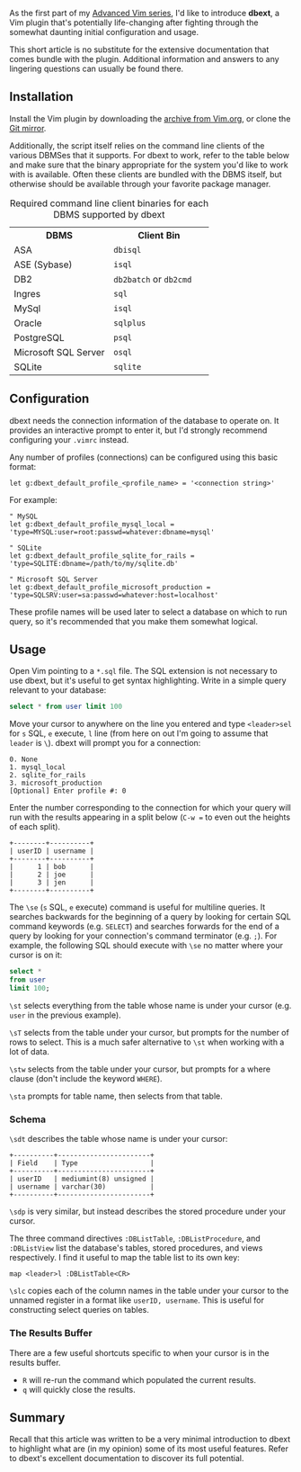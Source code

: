 As the first part of my [Advanced Vim series](/series/advanced-vim), I'd like to introduce **dbext**, a Vim plugin that's potentially life-changing after fighting through the somewhat daunting initial configuration and usage.

This short article is no substitute for the extensive documentation that comes bundle with the plugin. Additional information and answers to any lingering questions can usually be found there.

Installation
------------

Install the Vim plugin by downloading the [archive from Vim.org](http://www.vim.org/scripts/script.php?script_id=356), or clone the [Git mirror](https://github.com/vim-scripts/dbext.vim).

Additionally, the script itself relies on the command line clients of the various DBMSes that it supports. For dbext to work, refer to the table below and make sure that the binary appropriate for the system you'd like to work with is available. Often these clients are bundled with the DBMS itself, but otherwise should be available through your favorite package manager.

<table>
    <caption>Required command line client binaries for each DBMS supported by dbext</caption>
    <tr>
        <th style="width: 50%;">DBMS</th>
        <th style="width: 50%;">Client Bin</th>
    <tr>
    <tr>
        <td>ASA</td>
        <td><code>dbisql</code></td>
    </tr>
    <tr>
        <td>ASE (Sybase)</td>
        <td><code>isql</code></td>
    </tr>
    <tr>
        <td>DB2</td>
        <td><code>db2batch</code> or <code>db2cmd</code></td>
    </tr>
    <tr>
        <td>Ingres</td>
        <td><code>sql</code></td>
    </tr>
    <tr>
        <td>MySql</td>
        <td><code>isql</code></td>
    </tr>
    <tr>
        <td>Oracle</td>
        <td><code>sqlplus</code></td>
    </tr>
    <tr>
        <td>PostgreSQL</td>
        <td><code>psql</code></td>
    </tr>
    <tr>
        <td>Microsoft SQL Server</td>
        <td><code>osql</code></td>
    </tr>
    <tr>
        <td>SQLite</td>
        <td><code>sqlite</code></td>
    </tr>
</table>

Configuration
-------------

dbext needs the connection information of the database to operate on. It provides an interactive prompt to enter it, but I'd strongly recommend configuring your `.vimrc` instead.

Any number of profiles (connections) can be configured using this basic format:

``` vim
let g:dbext_default_profile_<profile_name> = '<connection string>'
```

For example:

```
" MySQL
let g:dbext_default_profile_mysql_local = 'type=MYSQL:user=root:passwd=whatever:dbname=mysql'

" SQLite
let g:dbext_default_profile_sqlite_for_rails = 'type=SQLITE:dbname=/path/to/my/sqlite.db'

" Microsoft SQL Server
let g:dbext_default_profile_microsoft_production = 'type=SQLSRV:user=sa:passwd=whatever:host=localhost'
```

These profile names will be used later to select a database on which to run query, so it's recommended that you make them somewhat logical.

Usage
-----

Open Vim pointing to a `*.sql` file. The SQL extension is not necessary to use dbext, but it's useful to get syntax highlighting. Write in a simple query relevant to your database:

``` sql
select * from user limit 100
```

Move your cursor to anywhere on the line you entered and type `<leader>sel` for `s` SQL, `e` execute, `l` line (from here on out I'm going to assume that `leader` is `\`). dbext will prompt you for a connection:

```
0. None
1. mysql_local
2. sqlite_for_rails
3. microsoft_production
[Optional] Enter profile #: 0
```

Enter the number corresponding to the connection for which your query will run with the results appearing in a split below (`C-w =` to even out the heights of each split).

```
+--------+----------+
| userID | username |
+--------+----------+
|      1 | bob      |
|      2 | joe      |
|      3 | jen      |
+--------+----------+
```

The `\se` (`s` SQL, `e` execute) command is useful for multiline queries. It searches backwards for the beginning of a query by looking for certain SQL command keywords (e.g. `SELECT`) and searches forwards for the end of a query by looking for your connection's command terminator (e.g. `;`). For example, the following SQL should execute with `\se` no matter where your cursor is on it:

``` sql
select *
from user 
limit 100;
```

`\st` selects everything from the table whose name is under your cursor (e.g. `user` in the previous example).

`\sT` selects from the table under your cursor, but prompts for the number of rows to select. This is a much safer alternative to `\st` when working with  a lot of data.

`\stw` selects from the table under your cursor, but prompts for a where clause (don't include the keyword `WHERE`).

`\sta` prompts for table name, then selects from that table.

### Schema

`\sdt` describes the table whose name is under your cursor:

```
+----------+-----------------------+
| Field    | Type                  |
+----------+-----------------------+
| userID   | mediumint(8) unsigned |
| username | varchar(30)           |
+----------+-----------------------+
```

`\sdp` is very similar, but instead describes the stored procedure under your cursor.

The three command directives `:DBListTable`, `:DBListProcedure`, and `:DBListView` list the database's tables, stored procedures, and views respectively. I find it useful to map the table list to its own key:

``` vim
map <leader>l :DBListTable<CR>
```

`\slc` copies each of the column names in the table under your cursor to the unnamed register in a format like `userID, username`. This is useful for constructing select queries on tables.

### The Results Buffer 

There are a few useful shortcuts specific to when your cursor is in the results buffer.

* `R` will re-run the command which populated the current results.
* `q` will quickly close the results.

Summary
-------

Recall that this article was written to be a very minimal introduction to dbext to highlight what are (in my opinion) some of its most useful features. Refer to dbext's excellent documentation to discover its full potential.

